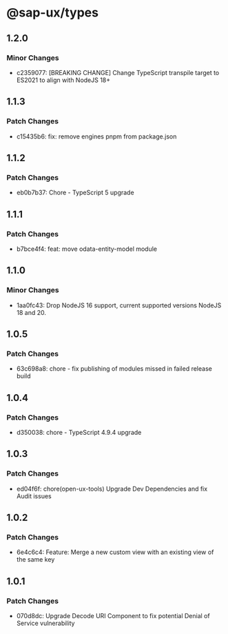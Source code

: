 # @sap-ux/types

## 1.2.0

### Minor Changes

-   c2359077: [BREAKING CHANGE] Change TypeScript transpile target to ES2021 to align with NodeJS 18+

## 1.1.3

### Patch Changes

-   c15435b6: fix: remove engines pnpm from package.json

## 1.1.2

### Patch Changes

-   eb0b7b37: Chore - TypeScript 5 upgrade

## 1.1.1

### Patch Changes

-   b7bce4f4: feat: move odata-entity-model module

## 1.1.0

### Minor Changes

-   1aa0fc43: Drop NodeJS 16 support, current supported versions NodeJS 18 and 20.

## 1.0.5

### Patch Changes

-   63c698a8: chore - fix publishing of modules missed in failed release build

## 1.0.4

### Patch Changes

-   d350038: chore - TypeScript 4.9.4 upgrade

## 1.0.3

### Patch Changes

-   ed04f6f: chore(open-ux-tools) Upgrade Dev Dependencies and fix Audit issues

## 1.0.2

### Patch Changes

-   6e4c6c4: Feature: Merge a new custom view with an existing view of the same key

## 1.0.1

### Patch Changes

-   070d8dc: Upgrade Decode URI Component to fix potential Denial of Service vulnerability
